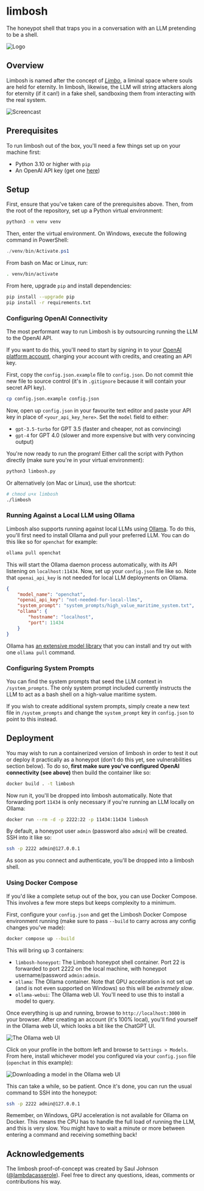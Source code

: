 # limbosh
The honeypot shell that traps you in a conversation with an LLM pretending to be a shell.

![Logo](logo/png/logo-with-text/128.png)

## Overview
Limbosh is named after the concept of [_Limbo_](https://en.wikipedia.org/wiki/Limbo), a liminal space where souls are held for eternity. In limbosh, likewise, the LLM will string attackers along for eternity (if it can!) in a fake shell, sandboxing them from interacting with the real system.

![Screencast](screencast.svg)

## Prerequisites
To run limbosh out of the box, you'll need a few things set up on your machine first:

* Python 3.10 or higher with `pip`
* An OpenAI API key (get one [here](https://platform.openai.org))

## Setup
First, ensure that you've taken care of the prerequisites above. Then, from the root of the repository, set up a Python virtual environment:

```bash
python3 -m venv venv
```

Then, enter the virtual environment. On Windows, execute the following command in PowerShell:

```powershell
./venv/bin/Activate.ps1
```

From bash on Mac or Linux, run:

```bash
. venv/bin/activate
```

From here, upgrade `pip` and install dependencies:

```bash
pip install --upgrade pip
pip install -r requirements.txt
```

### Configuring OpenAI Connectivity
The most performant way to run Limbosh is by outsourcing running the LLM to the OpenAI API.

If you want to do this, you'll need to start by signing in to your [OpenAI platform account](https://platform.openai.com`), charging your account with credits, and creating an API key.

First, copy the `config.json.example` file to `config.json`. Do not commit thie new file to source control (it's in `.gitignore` because it will contain your secret API key).

```bash
cp config.json.example config.json
```

Now, open up `config.json` in your favourite text editor and paste your API key in place of `<your_api_key_here>`. Set the `model` field to either:

* `gpt-3.5-turbo` for GPT 3.5 (faster and cheaper, not as convincing)
* `gpt-4` for GPT 4.0 (slower and more expensive but with very convincing output)

You're now ready to run the program! Either call the script with Python directly (make sure you're in your virtual environment):

```bash
python3 limbosh.py
```

Or alternatively (on Mac or Linux), use the shortcut:

```bash
# chmod u+x limbosh
./limbosh
```

### Running Against a Local LLM using Ollama
Limbosh also supports running against local LLMs using [Ollama](https://ollama.com/). To do this, you'll first need to install Ollama and pull your preferred LLM. You can do this like so for `openchat` for example:

```bash
ollama pull openchat
```

This will start the Ollama daemon process automatically, with its API listening on `localhost:11434`. Now, set up your `config.json` file like so. Note that `openai_api_key` is not needed for local LLM deployments on Ollama.

```json
{
    "model_name": "openchat",
    "openai_api_key": "not-needed-for-local-llms",
    "system_prompt": "system_prompts/high_value_maritime_system.txt",
    "ollama": {
        "hostname": "localhost",
        "port": 11434
    }
}
```

Ollama has [an extensive model library](https://ollama.com/library) that you can install and try out with one `ollama pull` command.

### Configuring System Prompts
You can find the system prompts that seed the LLM context in `/system_prompts`. The only system prompt included currently instructs the LLM to act as a bash shell on a high-value maritime system.

If you wish to create additional system prompts, simply create a new text file in `/system_prompts` and change the `system_prompt` key in `config.json` to point to this instead.

## Deployment
You may wish to run a containerized version of limbosh in order to test it out or deploy it practically as a honeypot (don't do this yet, see vulnerabilities section below). To do so, **first make sure you've configured OpenAI connectivity (see above)** then build the container like so:

```bash
docker build . -t limbosh
```

Now run it, you'll be dropped into limbosh automatically. Note that forwarding port `11434` is only necessary if you're running an LLM locally on Ollama:

```bash
docker run --rm -d -p 2222:22 -p 11434:11434 limbosh
```

By default, a honeypot user `admin` (password also `admin`) will be created. SSH into it like so:

```bash
ssh -p 2222 admin@127.0.0.1
```

As soon as you connect and authenticate, you'll be dropped into a limbosh shell.

### Using Docker Compose
If you'd like a complete setup out of the box, you can use Docker Compose. This involves a few more steps but keeps complexity to a minimum.

First, configure your `config.json` and get the Limbosh Docker Compose environment running (make sure to pass `--build` to carry across any config changes you've made):

```bash
docker compose up --build
```

This will bring up 3 containers:

* `limbosh-honeypot`: The Limbosh honeypot shell container. Port 22 is forwarded to port 2222 on the local machine, with honeypot username/password `admin:admin`.
* `ollama`: The Ollama container. Note that GPU acceleration is not set up (and is not even supported on Windows) so this will be _extremely slow_.
* `ollama-webui`: The Ollama web UI. You'll need to use this to install a model to query.

Once everything is up and running, browse to `http://localhost:3000` in your browser. After creating an account (it's 100% local), you'll find yourself in the Ollama web UI, which looks a bit like the ChatGPT UI.

![The Ollama web UI](screenshots/ollama_web_ui.png)

Click on your profile in the bottom left and browse to `Settings > Models`. From here, install whichever model you configured via your `config.json` file (`openchat` in this example):

![Downloading a model in the Ollama web UI](screenshots/ollama_web_ui_dl_model.png)

This can take a while, so be patient. Once it's done, you can run the usual command to SSH into the honeypot:

```bash
ssh -p 2222 admin@127.0.0.1
```

Remember, on Windows, GPU acceleration is not available for Ollama on Docker. This means the CPU has to handle the full load of running the LLM, and this is very slow. You might have to wait a minute or more between entering a command and receiving something back!

## Acknowledgements
The limbosh proof-of-concept was created by Saul Johnson ([@lambdacasserole](https://github.com/lambdacasserole)). Feel free to direct any questions, ideas, comments or contributions his way.
